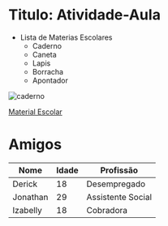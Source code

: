 # Titulo: Atividade-Aula

- Lista de Materias Escolares
  - Caderno
  - Caneta
  - Lapis
  - Borracha
  - Apontador


![caderno](https://einvestidor.estadao.com.br/wp-content/uploads/2025/01/dicas-economizar-compra-material-escolar-2025_030120251240.jpg-710x473.webp)

[Material Escolar](https://einvestidor.estadao.com.br/radar-einvestidor/dicas-economizar-compra-material-escolar-2025/)

# Amigos

| Nome | Idade | Profissão |
|------|-------|-----------|
|Derick|18   | Desempregado|
|Jonathan|29| Assistente Social|
|Izabelly|18|Cobradora|
